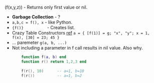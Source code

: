 



(f(x,y,z)) - Returns only first value or nil.

- **Garbage Collection** - ?
- `a,b,c = f(), x`  - like Python.
- `{f()}          ` - Creates list.
- Crazy Table Constructors [ref](https://www.lua.org/manual/5.1/manual.html#2.5.7)
    `a = { [f(1)] = g; "x", "y"; x = 1, f(x), [30] = 23; 45 }`
- ... paremeter 
    `g(a, b, ...)`
- Not including a parameter in f call results in nil value.
    Also why.
    ```lua
        function f(a, b) end
        function r() return 1,2,3 end
        
        f(r(), 10)      -- a=1, b=10
        f(r())          -- a=1, b=2
    ```

